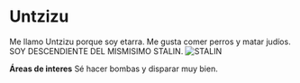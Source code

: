 # **Untzizu**
Me llamo Untzizu porque soy etarra. Me gusta comer perros y matar judíos. SOY DESCENDIENTE DEL MISMISIMO STALIN.
![STALIN](https://historia.nationalgeographic.com.es/medio/2021/03/03/joseph-stalinjpg_5e36e292_800x583.jpg)

**Áreas de interes**
Sé hacer bombas y disparar muy bien.
